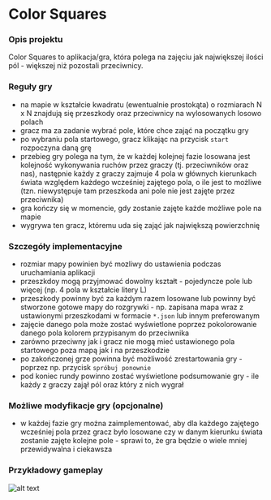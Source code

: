 Color Squares
=====

### Opis projektu

Color Squares to aplikacja/gra, która polega na zajęciu jak największej ilości pól - większej niż pozostali przeciwnicy.


### Reguły gry
* na mapie w kształcie kwadratu (ewentualnie prostokąta) o rozmiarach N x N znajdują się przeszkody oraz przeciwnicy na
wylosowanych losowo polach
* gracz ma za zadanie wybrać pole, które chce zająć na początku gry
* po wybraniu pola startowego, gracz klikając na przycisk `start` rozpoczyna daną grę
* przebieg gry polega na tym, że w każdej kolejnej fazie losowana jest kolejność wykonywania ruchów przez graczy (tj.
przeciwników oraz nas), następnie każdy z graczy zajmuje 4 pola w głównych kierunkach świata względem każdego wcześniej 
zajętego pola, o ile jest to możliwe (tzn. niewystępuje tam przeszkoda ani pole nie jest zajęte przez przeciwnika)
* gra kończy się w momencie, gdy zostanie zajęte każde możliwe pole na mapie
* wygrywa ten gracz, któremu uda się zająć jak największą powierzchnię


### Szczegóły implementacyjne
* rozmiar mapy powinien być mozliwy do ustawienia podczas uruchamiania aplikacji
* przeszkdoy mogą przyjmować dowolny kształt - pojedyncze pole lub więcej (np. 4 pola w kształcie litery L)
* przeszkody powinny być za każdym razem losowane lub powinny być stworzone gotowe mapy do rozgrywki - np. zapisana mapa
wraz z ustawionymi przeszkodami w formacie `*.json` lub innym preferowanym
* zajęcie danego pola może zostać wyświetlone poprzez pokolorowanie danego pola kolorem przypisanym do przeciwnika
* zarówno przeciwny jak i gracz nie mogą mieć ustawionego pola startowego poza mapą jak i na przeszkodzie
* po zakończonej grze powinna być możliwość zrestartowania gry - poprzez np. przycisk `spróbuj ponownie`
* pod koniec rundy powinno zostać wyświetlone podsumowanie gry - ile każdy z graczy zajął pól oraz który z nich wygrał


### Możliwe modyfikacje gry (opcjonalne)
* w każdej fazie gry można zaimplementować, aby dla każdego zajętego wcześniej pola przez gracz było losowane czy w danym
kierunku świata zostanie zajęte kolejne pole - sprawi to, że gra będzie o wiele mniej przewidywalna i ciekawsza


### Przykładowy gameplay

![alt text](https://agh.mzlnk.pl/po/colorsquares/assets/pictures/example-gameplay.gif)
